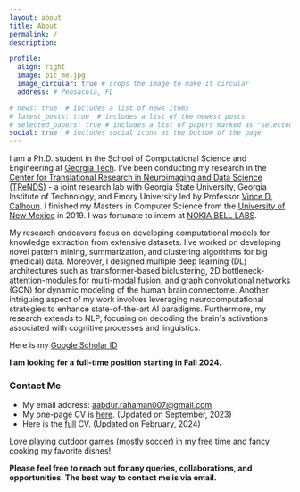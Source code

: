```yaml
---
layout: about
title: About
permalink: /
description:

profile:
  align: right
  image: pic_me.jpg
  image_circular: true # crops the image to make it circular
  address: # Pensacola, FL

# news: true  # includes a list of news items
# latest_posts: true  # includes a list of the newest posts
# selected_papers: true # includes a list of papers marked as "selected={true}"
social: true  # includes social icons at the bottom of the page
---
```


I am a Ph.D. student in the School of Computational Science and Engineering at [Georgia Tech](https://cse.gatech.edu/). I've been conducting my research in the [Center for Translational Research in Neuroimaging and Data Science (TReNDS)](https://trendscenter.org/) - a joint research lab with Georgia State University, Georgia Institute of Technology, and Emory University led
by Professor [Vince D. Calhoun](https://scholar.google.com/citations?user=WNOoGKIAAAAJ&hl=en). I finished my Masters in Computer Science from the [University of New Mexico](https://www.unm.edu/) in 2019. I was fortunate to intern at [NOKIA BELL LABS](https://www.bell-labs.com/).    

My research endeavors focus on developing computational models for knowledge extraction from extensive datasets. I’ve worked on developing novel pattern mining, summarization, and clustering algorithms for big (medical) data. Moreover, I designed multiple deep learning (DL) architectures such as transformer-based biclustering, 2D bottleneck-attention-modules for multi-modal fusion, and graph convolutional networks (GCN) for dynamic modeling of the human brain connectome. Another intriguing aspect of my work involves leveraging neurocomputational strategies to enhance state-of-the-art AI paradigms. Furthermore, my research extends to NLP, focusing on decoding the brain's activations associated with cognitive processes and linguistics.  

Here is my [Google Scholar ID](https://scholar.google.com/citations?user=fiosWPwAAAAJ&hl=en)

**I am looking for a full-time position starting in Fall 2024.**

### Contact Me

* My email address: aabdur.rahaman007@gmail.com
* My one-page CV is [here](Md_Abdur_Rahaman_short.pdf). (Updated on September, 2023)
* Here is the [full](M_A_Rahaman.pdf) CV. (Updated on February, 2024)

Love playing outdoor games (mostly soccer) in my free time and fancy cooking my favorite dishes!
 
**Please feel free to reach out for any queries, collaborations, and opportunities. The best way to contact me is via email.** 
